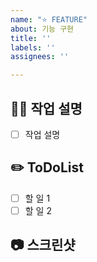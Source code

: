 ```yaml
---
name: "⭐️ FEATURE"
about: 기능 구현
title: ''
labels: ''
assignees: ''

---
```


<!-- 제목은 [FE], [BE]를 먼저 써주시고, 설명을 써주세요  -->
<!-- 예시) [BE] admin페이지 수정 -->

## 👨‍💻 작업 설명

- [ ] 작업 설명

## ✏️ ToDoList

- [ ] 할 일 1
- [ ] 할 일 2

##  📷 스크린샷
